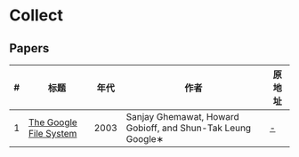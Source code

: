 # Collect

## Papers

| #   | 标题                                                                | 年代 | 作者                                                        | 原地址                                                                                                            |
| --- | ------------------------------------------------------------------- | ---- | ----------------------------------------------------------- | ----------------------------------------------------------------------------------------------------------------- |
| 1   | [The Google File System](./papers/The%20Google%20File%20System.pdf) | 2003 | Sanjay Ghemawat, Howard Gobioff, and Shun-Tak Leung Google∗ | [-](https://storage.googleapis.com/pub-tools-public-publication-data/pdf/035fc972c796d33122033a0614bc94cff1527999.pdf) |

